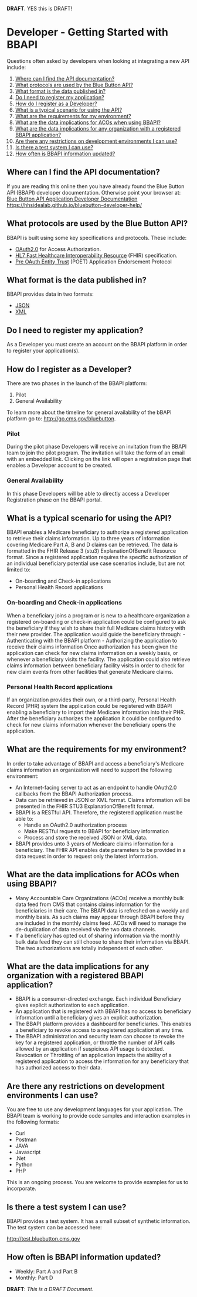 __DRAFT__. YES this is DRAFT!


# Developer - Getting Started with BBAPI

Questions often asked by developers when looking at integrating a new API   include:
1. [Where can I find the API documentation?](#where-can-i-find-the-api-documentation)
2. [What protocols are used by the Blue Button API?](#what-protocols-are-used-by-the-blue-button-api)
3. [What format is the data published in?](#what-format-is-the-data-published-in)
4. [Do I need to register my application?](#do-i-need-to-register-my-application)
5. [How do I register as a Developer?](#how-do-i-register-as-a-developer)
6. [What is a typical scenario for using the API?](#what-is-a-typical-scenario-for-using-the-api)
7. [What are the requirements for my environment?](#what-are-the-requirements-for-my-environment)
8. [What are the data implications for ACOs when using BBAPI?](#what-are-the-data-implications-for-acos-when-using-bbapi)
9. [What are the data implications for any organization with a registered BBAPI application?](#what-are-the-data-implications-for-any-organization-with-a-registered-bbapi-application)
10. [Are there any restrictions on development environments I can use?](#are-there-any-restrictions-on-development-environments-i-can-use)
11. [Is there a test system I can use?](#is-there-a-test-system-i-can-use)
12. [How often is BBAPI information updated?](#how-often-is-bbapi-information-updated)

## Where can I find the API documentation?
If you are reading this online then you have already found the Blue Button API (BBAPI) developer documentation. Otherwise point your browser at:
[Blue Button API Application Developer Documentation](https://hhsidealab.github.io/bluebutton-developer-help/)
https://hhsidealab.github.io/bluebutton-developer-help/

## What protocols are used by the Blue Button API?
BBAPI is built using some key specifications and protocols. These include:
- [OAuth2.0](https://oauth.net/getting-started/) for Access Authorization.
- [HL7 Fast Healthcare Interoperability Resource](https://www.hl7.org/fhir/) (FHIR) specification.
- [Pre OAuth Entity Trust](https://github.com/hhsidealab/POET) (POET) Application Endorsement Protocol
	 
## What format is the data published in?
BBAPI provides data in two formats:
- [JSON](http://www.json.org)
- [XML](http://www.xmlfiles.com/xml/xml_intro.asp)

## Do I need to register my application?
As a Developer you must create an account on the BBAPI platform in order to register your application(s).

## How do I register as a Developer?
There are two phases in the launch of the BBAPI platform:
1. Pilot
2. General Availability

To learn more about the timeline for general availability of the bBAPI platform go to: http://go.cms.gov/bluebutton. 

### Pilot
During the pilot phase Developers will receive an invitation from the BBAPI team to join the pilot program. The invitation will take the form of an email with an embedded link. Clicking on the link will open a registration page that enables a Developer account to be created.

### General Availability
In this phase Developers will be able to directly access a Developer Registration phase on the BBAPI portal.   

## What is a typical scenario for using the API?
BBAPI enables a Medicare beneficiary to authorize a registered application to retrieve their claims information.  Up to three years of information covering Medicare Part A, B and D claims can be retrieved. The data is formatted in the FHIR Release 3 (stu3) ExplanationOfBenefit Resource format.
Since a registered application requires the specific authorization of an individual beneficiary potential use case scenarios include, but are not limited to:
- On-boarding and Check-in applications
- Personal Health Record applications

### On-boarding and Check-in applications
When a beneficiary joins a program or is new to a healthcare organization a registered on-boarding or check-in application could be configured to ask the beneficiary if they wish to share their full Medicare claims history with their new provider. 
The application would guide the beneficiary through: 
	- Authenticating with the BBAPI platform
	- Authorizing the application to receive their claims information
Once authorization has been given the application can check for new claims information on a weekly basis, or whenever a beneficiary visits the facility. 
The application could also retrieve claims information between beneficiary facility visits in order to check for new claim events from other facilities that generate Medicare claims.

### Personal Health Record applications
If an organization provides their own, or a third-party, Personal Health Record (PHR) system the application could be registered with BBAPI enabling a beneficiary to import their Medicare information into their PHR.
After the beneficiary authorizes the application it could be configured to check for new claims information whenever the beneficiary opens the application. 

## What are the requirements for my environment?
In order to take advantage of BBAPI and access a beneficiary's Medicare claims information an organization will need to support the following environment:
- An Internet-facing server to act as an endpoint to handle OAuth2.0 callbacks from the BBAPI Authorization process.
- Data can be retrieved in JSON or XML format. Claims information will be presented in the FHIR STU3 ExplanationOfBenefit format. 
- BBAPI is a RESTful API. Therefore, the registered application must be able to:
	- Handle an OAuth2.0 authorization process
	- Make RESTful requests to BBAPI for beneficiary information
	- Process and store the received JSON or XML data.
- BBAPI provides unto 3 years of Medicare claims information for a beneficiary. The FHIR API enables date parameters to be provided in a data request in order to request only the latest information. 

## What are the data implications for ACOs when using BBAPI?
- Many Accountable Care Organizations (ACOs) receive a monthly bulk data feed from CMS that contains claims information for the beneficiaries in their care.  The BBAPI data is refreshed on a weekly and monthly basis. As such claims may appear through BBAPI before they are included in the monthly claims feed. ACOs will need to manage the de-duplication of data received via the    two data channels.
- If a beneficiary has opted out of sharing information via the monthly bulk data feed they can still choose to share their information via BBAPI. The two authorizations are totally independent of each other.

## What are the data implications for any organization with a registered BBAPI application?
* BBAPI is a consumer-directed exchange. Each individual Beneficiary gives explicit authorization to each application. 
* An application that is registered with BBAPI has no access to beneficiary information until a beneficiary gives an explicit authorization.
* The BBAPI platform provides a dashboard for beneficiaries. This enables a beneficiary to revoke access to a registered application at any time.
* The BBAPI administration and security team can choose to revoke the key for a registered application, or throttle the number of API calls allowed by an application if suspicious API usage is detected. Revocation or Throttling of an application impacts the ability of a registered application to access the information for any beneficiary that has authorized access to their data. 

## Are there any restrictions on development environments I can use?
You are free to use any development languages for your application. 
The BBAPI team is working to provide code samples and interaction examples in the following formats:
- Curl
- Postman
- JAVA
- Javascript
- .Net
- Python
- PHP

This is an ongoing process. You are welcome to provide examples for us to incorporate. 

## Is there a test system I can use?
BBAPI provides a test system. It has a small subset of synthetic information. 
The test system can be accessed here:

http://test.bluebutton.cms.gov

## How often is BBAPI information updated?
- Weekly:
	Part A and Part B
- Monthly:
	Part D
	
__DRAFT__: *This is a DRAFT Document*.
